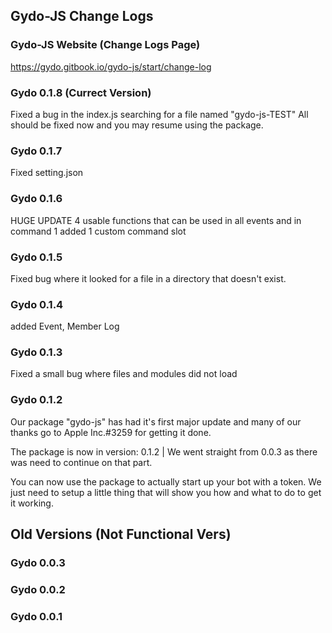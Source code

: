 ## Gydo-JS Change Logs

### Gydo-JS Website (Change Logs Page)
https://gydo.gitbook.io/gydo-js/start/change-log

### Gydo 0.1.8 (Currect Version)
Fixed a bug in the index.js searching for a file named "gydo-js-TEST"
All should be fixed now and you may resume using the package.

### Gydo 0.1.7
Fixed setting.json

### Gydo 0.1.6
HUGE UPDATE
4 usable functions that can be used in all events and in command 1
added 1 custom command slot

### Gydo 0.1.5
Fixed bug where it looked for a file in a directory that doesn't exist.

### Gydo 0.1.4
added Event, Member Log

### Gydo 0.1.3 
Fixed a small bug where files and modules did not load

### Gydo 0.1.2
Our package "gydo-js" has had it's first major update and many of our thanks go to Apple Inc.#3259 for getting it done.

The package is now in version: 0.1.2 | We went straight from 0.0.3 as there was need to continue on that part.

You can now use the package to actually start up your bot with a token. We just need to setup a little thing that will show you how and what to do to get it working.

## Old Versions (Not Functional Vers)

### Gydo 0.0.3

### Gydo 0.0.2

### Gydo 0.0.1
